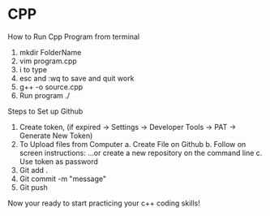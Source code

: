 # CPP
How to Run Cpp Program from terminal
1. mkdir FolderName
2. vim program.cpp
3. i to type
4. esc and :wq to save and quit work
5. g++ -o <name-you-want-to-give> source.cpp
6. Run program ./<name>

Steps to Set up Github
1. Create token, (if expired -> Settings -> Developer Tools -> PAT -> Generate New Token)
2. To Upload files from Computer
    a. Create File on Github
    b. Follow on screen instructions: …or create a new repository on the command line
    c. Use token as password
3. Git add .
4. Git commit -m "message"
5. Git push

Now your ready to start practicing your c++ coding skills!
